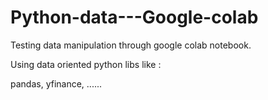 # Python-data---Google-colab
Testing data manipulation through google colab notebook.

Using data oriented python libs like :

pandas,
yfinance,
......
